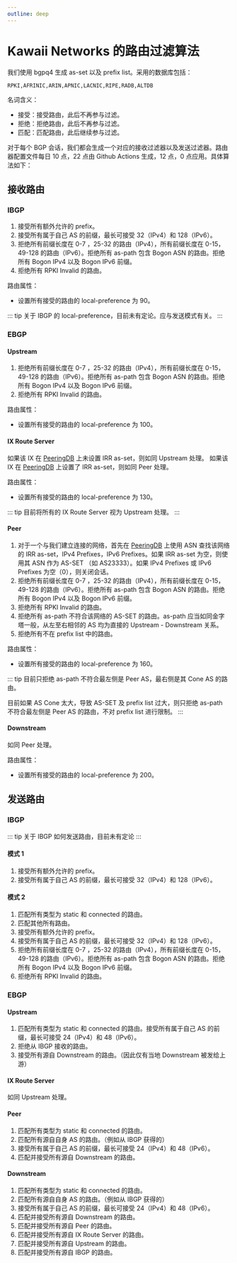 ```yaml
---
outline: deep
---
```


# Kawaii Networks 的路由过滤算法

我们使用 bgpq4 生成 as-set 以及 prefix list。采用的数据库包括：

`RPKI,AFRINIC,ARIN,APNIC,LACNIC,RIPE,RADB,ALTDB`

名词含义：

-   接受：接受路由，此后不再参与过滤。
-   拒绝：拒绝路由，此后不再参与过滤。
-   匹配：匹配路由，此后继续参与过滤。

对于每个 BGP 会话，我们都会生成一个对应的接收过滤器以及发送过滤器。路由器配置文件每日 10 点，22 点由 Github Actions 生成，12 点，0 点应用。具体算法如下：

## 接收路由

### IBGP

1. 接受所有额外允许的 prefix。
2. 接受所有属于自己 AS 的前缀，最长可接受 32（IPv4）和 128（IPv6）。
3. 拒绝所有前缀长度在 0-7 ，25-32 的路由（IPv4），所有前缀长度在 0-15，49-128 的路由（IPv6）。拒绝所有 as-path 包含 Bogon ASN 的路由。拒绝所有 Bogon IPv4 以及 Bogon IPv6 前缀。
4. 拒绝所有 RPKI Invalid 的路由。

路由属性：

-   设置所有接受的路由的 local-preference 为 90。

::: tip
关于 IBGP 的 local-preference，目前未有定论。应与发送模式有关。
:::

### EBGP

#### Upstream

1. 拒绝所有前缀长度在 0-7 ，25-32 的路由（IPv4），所有前缀长度在 0-15，49-128 的路由（IPv6）。拒绝所有 as-path 包含 Bogon ASN 的路由。拒绝所有 Bogon IPv4 以及 Bogon IPv6 前缀。
2. 拒绝所有 RPKI Invalid 的路由。

路由属性：

-   设置所有接受的路由的 local-preference 为 100。

#### IX Route Server

如果该 IX 在 [PeeringDB](https://www.peeringdb.com/) 上未设置 IRR as-set，则如同 Upstream 处理。
如果该 IX 在 [PeeringDB](https://www.peeringdb.com/) 上设置了 IRR as-set，则如同 Peer 处理。

路由属性：

-   设置所有接受的路由的 local-preference 为 130。

::: tip
目前将所有的 IX Route Server 视为 Upstream 处理。
:::

#### Peer

1. 对于一个与我们建立连接的网络，首先在 [PeeringDB](https://www.peeringdb.com/) 上使用 ASN 查找该网络的 IRR as-set，IPv4 Prefixes，IPv6 Prefixes。如果 IRR as-set 为空，则使用其 ASN 作为 AS-SET （如 AS23333）。如果 IPv4 Prefixes 或 IPv6 Prefixes 为空（0），则关闭会话。
2. 拒绝所有前缀长度在 0-7 ，25-32 的路由（IPv4），所有前缀长度在 0-15，49-128 的路由（IPv6）。拒绝所有 as-path 包含 Bogon ASN 的路由。拒绝所有 Bogon IPv4 以及 Bogon IPv6 前缀。
3. 拒绝所有 RPKI Invalid 的路由。
4. 拒绝所有 as-path 不符合该网络的 AS-SET 的路由。as-path 应当如同金字塔一般，从左至右相邻的 AS 均为直接的 Upstream - Downstream 关系。
5. 拒绝所有不在 prefix list 中的路由。

路由属性：

-   设置所有接受的路由的 local-preference 为 160。

::: tip
目前只拒绝 as-path 不符合最左侧是 Peer AS，最右侧是其 Cone AS 的路由。

目前如果 AS Cone 太大，导致 AS-SET 及 prefix list 过大，则只拒绝 as-path 不符合最左侧是 Peer AS 的路由，不对 prefix list 进行限制。
:::

#### Downstream

如同 Peer 处理。

路由属性：

-   设置所有接受的路由的 local-preference 为 200。

## 发送路由

### IBGP

::: tip
关于 IBGP 如何发送路由，目前未有定论
:::

#### 模式 1

1. 接受所有额外允许的 prefix。
2. 接受所有属于自己 AS 的前缀，最长可接受 32（IPv4）和 128（IPv6）。

#### 模式 2

1. 匹配所有类型为 static 和 connected 的路由。
2. 匹配其他所有路由。
3. 接受所有额外允许的 prefix。
4. 接受所有属于自己 AS 的前缀，最长可接受 32（IPv4）和 128（IPv6）。
5. 拒绝所有前缀长度在 0-7 ，25-32 的路由（IPv4），所有前缀长度在 0-15，49-128 的路由（IPv6）。拒绝所有 as-path 包含 Bogon ASN 的路由。拒绝所有 Bogon IPv4 以及 Bogon IPv6 前缀。
6. 拒绝所有 RPKI Invalid 的路由。

### EBGP

#### Upstream

1. 匹配所有类型为 static 和 connected 的路由。接受所有属于自己 AS 的前缀，最长可接受 24（IPv4）和 48（IPv6）。
2. 拒绝从 IBGP 接收的路由。
3. 接受所有源自 Downstream 的路由。（因此仅有当地 Downstream 被发给上游）

#### IX Route Server

如同 Upstream 处理。

#### Peer

1. 匹配所有类型为 static 和 connected 的路由。
2. 匹配所有源自自身 AS 的路由。（例如从 IBGP 获得的）
3. 接受所有属于自己 AS 的前缀，最长可接受 24（IPv4）和 48（IPv6）。
4. 匹配并接受所有源自 Downstream 的路由。

#### Downstream

1. 匹配所有类型为 static 和 connected 的路由。
2. 匹配所有源自自身 AS 的路由。（例如从 IBGP 获得的）
3. 接受所有属于自己 AS 的前缀，最长可接受 24（IPv4）和 48（IPv6）。
4. 匹配并接受所有源自 Downstream 的路由。
5. 匹配并接受所有源自 Peer 的路由。
6. 匹配并接受所有源自 IX Route Server 的路由。
7. 匹配并接受所有源自 Upstream 的路由。
8. 匹配并接受所有源自 IBGP 的路由。
